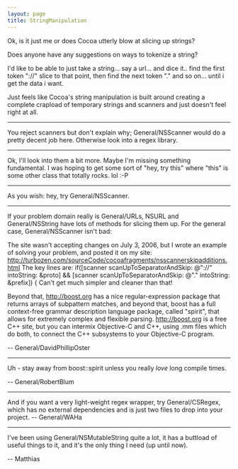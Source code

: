 ```yaml
---
layout: page
title: StringManipulation
---
```




Ok, is it just me or does Cocoa utterly blow at slicing up strings?

Does anyone have any suggestions on ways to tokenize a string? 

I'd like to be able to just take a string... say a url... and dice it.. find the first token "://" slice to that point, then find the next token "." and so on... until i get the data i want.

Just feels like Cocoa's string manipulation is built around creating a complete crapload of temporary strings and scanners and just doesn't feel right at all. 

----
You reject scanners but don't explain why; General/NSScanner would do a pretty decent job here. Otherwise look into a regex library.

----
Ok, I'll look into them a bit more. Maybe I'm missing something fundamental. I was hoping to get some sort of "hey, try this" where "this" is some other class that totally rocks. lol :-P

----
As you wish: hey, try General/NSScanner.

----

If your problem domain really is General/URLs, NSURL and General/NSString have lots of methods for slicing them up. For the general case, General/NSScanner isn't bad:

The site wasn't accepting changes on July 3, 2006,  but I wrote an example of solving your problem, and posted it on my site: http://turbozen.com/sourceCode/cocoafragments/nsscannerskipadditions.html The key lines are:
     if([scanner scanUpToSeparatorAndSkip: @"://" intoString: &proto] &&
    [scanner scanUpToSeparatorAndSkip: @"." intoString: &prefix]) {  Can't get much simpler and cleaner than that!

Beyond that, http://boost.org has a nice regular-expression package that returns arrays of subpattern matches, and beyond that, boost has a full context-free grammar description language package, called "spirit", that allows for extremely complex and flexible parsing. http://boost.org is a free C++ site, but you can intermix Objective-C and C++, using .mm files which do both, to connect the C++ subsystems to your Objective-C program.

-- General/DavidPhillipOster

----
Uh - stay away from boost::spirit unless you really *love* long compile times. 

-- General/RobertBlum

----

And if you want a very light-weight regex wrapper, try General/CSRegex, which has no external dependencies and is just two files to drop into your project. -- General/WAHa

----
I've been using General/NSMutableString quite a lot, it has a buttload of useful things to it, and it's the only thing I need (up until now). 

-- Matthias
